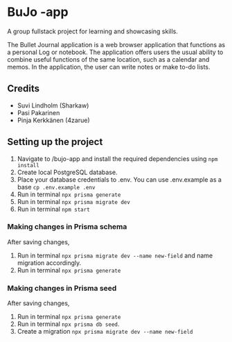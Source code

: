 # BuJo -app

A group fullstack project for learning and showcasing skills.

The Bullet Journal application is a web browser application that functions as a personal Log or notebook. The application offers users the usual ability to combine useful functions of the same location, such as a calendar and memos. In the application, the user can write notes or make to-do lists.

## Credits

-   Suvi Lindholm (Sharkaw)
-   Pasi Pakarinen
-   Pinja Kerkkänen (4zarue)

## Setting up the project

1. Navigate to /bujo-app and install the required dependencies using `npm install`
2. Create local PostgreSQL database.
3. Place your database credentials to .env. You can use .env.example as a base `cp .env.example .env`
4. Run in terminal `npx prisma generate`
5. Run in terminal `npx prisma migrate dev`
6. Run in terminal `npm start`

### Making changes in Prisma schema

After saving changes,

1. Run in terminal `npx prisma migrate dev --name new-field` and name migration accordingly.
2. Run in terminal `npx prisma generate`

### Making changes in Prisma seed

After saving changes,

1. Run in terminal `npx prisma generate`
2. Run in terminal `npx prisma db seed`.
3. Create a migration `npx prisma migrate dev --name new-field`
